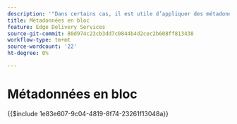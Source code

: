 ```yaml
---
description: '"Dans certains cas, il est utile d’appliquer des métadonnées en masse à un site web. Cas d’utilisation courants :’'
title: Métadonnées en bloc
feature: Edge Delivery Services
source-git-commit: 80d974c23cb3dd7c0844b4d2cec2b608ff813438
workflow-type: tm+mt
source-wordcount: '22'
ht-degree: 0%

---
```


# Métadonnées en bloc

{{$include 1e83e607-9c04-4819-8f74-23261f13048a}}